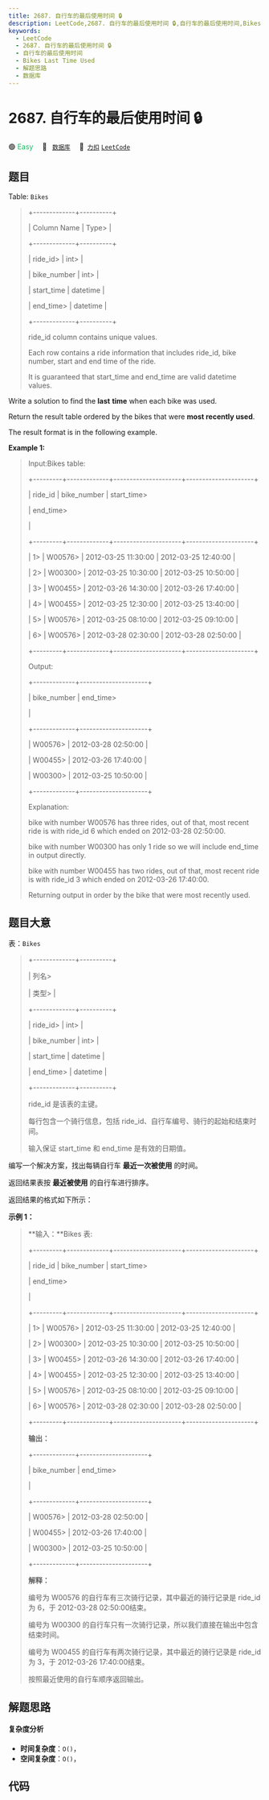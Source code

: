 ```yaml
---
title: 2687. 自行车的最后使用时间 🔒
description: LeetCode,2687. 自行车的最后使用时间 🔒,自行车的最后使用时间,Bikes Last Time Used,解题思路,数据库
keywords:
  - LeetCode
  - 2687. 自行车的最后使用时间 🔒
  - 自行车的最后使用时间
  - Bikes Last Time Used
  - 解题思路
  - 数据库
---
```


# 2687. 自行车的最后使用时间 🔒

🟢 <font color=#15bd66>Easy</font>&emsp; 🔖&ensp; [`数据库`](/tag/database.md)&emsp; 🔗&ensp;[`力扣`](https://leetcode.cn/problems/bikes-last-time-used) [`LeetCode`](https://leetcode.com/problems/bikes-last-time-used)

## 题目

Table: `Bikes`

> 
> 
> 
> 
> 
> +-------------+----------+ 
> 
> | Column Name | Type> 
>  | 
> 
> +-------------+----------+ 
> 
> | ride_id> 
>  | int> 
>   | 
> 
> | bike_number | int> 
>   | 
> 
> | start_time  | datetime |
> 
> | end_time> 
> | datetime |
> 
> +-------------+----------+
> 
> ride_id column contains unique values.
> 
> Each row contains a ride information that includes ride_id, bike number, start and end time of the ride.
> 
> It is guaranteed that start_time and end_time are valid datetime values.
> 
> 
> 
> 

Write a solution to find the **last** **time** when each bike was used.

Return the result table ordered by the bikes that were **most recently used**.

The result format is in the following example.



**Example 1:**

> Input:Bikes table:
> 
> +---------+-------------+---------------------+---------------------+ 
> 
> | ride_id | bike_number | start_time> 
> > 
>   | end_time> 
> > 
> > 
> |  
> 
> +---------+-------------+---------------------+---------------------+
> 
> | 1> 
>    | W00576> 
>   | 2012-03-25 11:30:00 | 2012-03-25 12:40:00 |
> 
> | 2> 
>    | W00300> 
>   | 2012-03-25 10:30:00 | 2012-03-25 10:50:00 |
> 
> | 3> 
>    | W00455> 
>   | 2012-03-26 14:30:00 | 2012-03-26 17:40:00 |
> 
> | 4> 
>    | W00455> 
>   | 2012-03-25 12:30:00 | 2012-03-25 13:40:00 |
> 
> | 5> 
>    | W00576> 
>   | 2012-03-25 08:10:00 | 2012-03-25 09:10:00 |
> 
> | 6> 
>    | W00576> 
>   | 2012-03-28 02:30:00 | 2012-03-28 02:50:00 |
> 
> +---------+-------------+---------------------+---------------------+ 
> 
> 
> 
> Output:
> 
> +-------------+---------------------+ 
> 
> | bike_number | end_time> 
> > 
> > 
> |  
> 
> +-------------+---------------------+
> 
> | W00576> 
>   | 2012-03-28 02:50:00 |
> 
> | W00455> 
>   | 2012-03-26 17:40:00 |
> 
> | W00300> 
>   | 2012-03-25 10:50:00 |
> 
> +-------------+---------------------+ 
> 
> Explanation: 
> 
> bike with number W00576 has three rides, out of that, most recent ride is with ride_id 6 which ended on 2012-03-28 02:50:00.
> 
> bike with number W00300 has only 1 ride so we will include end_time in output directly. 
> 
> bike with number W00455 has two rides, out of that, most recent ride is with ride_id 3 which ended on 2012-03-26 17:40:00. 
> 
> Returning output in order by the bike that were most recently used.
> 
> 




## 题目大意

表：`Bikes`

> 
> 
> 
> 
> 
> +-------------+----------+ 
> 
> | 列名> 
> > 
> | 类型> 
>  | 
> 
> +-------------+----------+ 
> 
> | ride_id> 
>  | int> 
>   | 
> 
> | bike_number | int> 
>   | 
> 
> | start_time  | datetime |
> 
> | end_time> 
> | datetime |
> 
> +-------------+----------+
> 
> ride_id 是该表的主键。
> 
> 每行包含一个骑行信息，包括 ride_id、自行车编号、骑行的起始和结束时间。
> 
> 输入保证 start_time 和 end_time 是有效的日期值。
> 
> 

编写一个解决方案，找出每辆自行车 **最近一次被使用** 的时间。

返回结果表按 **最近被使用**  的自行车进行排序。

返回结果的格式如下所示：



**示例 1：**

> 
> 
> 
> 
> 
> **输入：**Bikes 表:
> 
> +---------+-------------+---------------------+---------------------+ 
> 
> | ride_id | bike_number | start_time> 
> > 
>   | end_time> 
> > 
> > 
> |  
> 
> +---------+-------------+---------------------+---------------------+
> 
> | 1> 
>    | W00576> 
>   | 2012-03-25 11:30:00 | 2012-03-25 12:40:00 |
> 
> | 2> 
>    | W00300> 
>   | 2012-03-25 10:30:00 | 2012-03-25 10:50:00 |
> 
> | 3> 
>    | W00455> 
>   | 2012-03-26 14:30:00 | 2012-03-26 17:40:00 |
> 
> | 4> 
>    | W00455> 
>   | 2012-03-25 12:30:00 | 2012-03-25 13:40:00 |
> 
> | 5> 
>    | W00576> 
>   | 2012-03-25 08:10:00 | 2012-03-25 09:10:00 |
> 
> | 6> 
>    | W00576> 
>   | 2012-03-28 02:30:00 | 2012-03-28 02:50:00 |
> 
> +---------+-------------+---------------------+---------------------+ 
> 
> **输出：**
> 
> +-------------+---------------------+ 
> 
> | bike_number | end_time> 
> > 
> > 
> |  
> 
> +-------------+---------------------+
> 
> | W00576> 
>   | 2012-03-28 02:50:00 |
> 
> | W00455> 
>   | 2012-03-26 17:40:00 |
> 
> | W00300> 
>   | 2012-03-25 10:50:00 |
> 
> +-------------+---------------------+ 
> 
> **解释：**
> 
> 编号为 W00576 的自行车有三次骑行记录，其中最近的骑行记录是 ride_id 为 6，于 2012-03-28 02:50:00结束。
> 
> 编号为 W00300 的自行车只有一次骑行记录，所以我们直接在输出中包含结束时间。
> 
> 编号为 W00455 的自行车有两次骑行记录，其中最近的骑行记录是 ride_id 为 3，于 2012-03-26 17:40:00结束。
> 
> 按照最近使用的自行车顺序返回输出。




## 解题思路

#### 复杂度分析

- **时间复杂度**：`O()`，
- **空间复杂度**：`O()`，

## 代码

```javascript

```